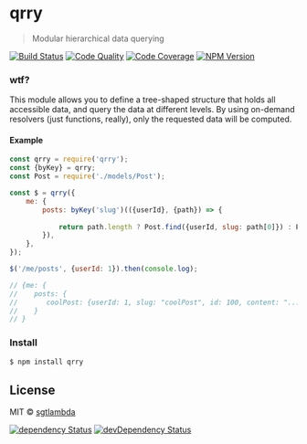 # qrry

> Modular hierarchical data querying

[![Build Status][travis-image]][travis-url]
[![Code Quality][codeclimate-image]][codeclimate-url]
[![Code Coverage][coveralls-image]][coveralls-url]
[![NPM Version][npm-image]][npm-url]

### wtf?

This module allows you to define a tree-shaped structure that holds all accessible data,
and query the data at different levels. By using on-demand resolvers (just functions, really),
only the requested data will be computed.

#### Example

```js
const qrry = require('qrry');
const {byKey} = qrry;
const Post = require('./models/Post');

const $ = qrry({
    me: {
        posts: byKey('slug')(({userId}, {path}) => {
            
            return path.length ? Post.find({userId, slug: path[0]}) : Post.find({userId});
        }),
    },
});

$('/me/posts', {userId: 1}).then(console.log);

// {me: { 
//    posts: {
//       coolPost: {userId: 1, slug: "coolPost", id: 100, content: "..."}
//    }
// }

```

### Install

```bash
$ npm install qrry
```

## License

MIT © [sgtlambda](http://github.com/sgtlambda)

[![dependency Status][david-image]][david-url]
[![devDependency Status][david-dev-image]][david-dev-url]

[travis-image]: https://img.shields.io/travis/launchdeckio/qrry.svg?style=flat-square
[travis-url]: https://travis-ci.org/launchdeckio/qrry

[codeclimate-image]: https://img.shields.io/codeclimate/github/launchdeckio/qrry.svg?style=flat-square
[codeclimate-url]: https://codeclimate.com/github/launchdeckio/qrry

[david-image]: https://img.shields.io/david/launchdeckio/qrry.svg?style=flat-square
[david-url]: https://david-dm.org/launchdeckio/qrry

[david-dev-image]: https://img.shields.io/david/dev/launchdeckio/qrry.svg?style=flat-square
[david-dev-url]: https://david-dm.org/launchdeckio/qrry#info=devDependencies

[coveralls-image]: https://img.shields.io/coveralls/launchdeckio/qrry.svg?style=flat-square
[coveralls-url]: https://coveralls.io/r/launchdeckio/qrry

[npm-image]: https://img.shields.io/npm/v/qrry.svg?style=flat-square
[npm-url]: https://www.npmjs.com/package/qrry